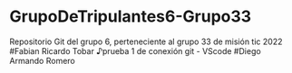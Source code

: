 # GrupoDeTripulantes6-Grupo33
Repositorio Git del grupo 6, perteneciente al grupo 33 de misión tic 2022
#Fabian Ricardo Tobar ♪prueba 1 de conexión git - VScode
#Diego Armando Romero 